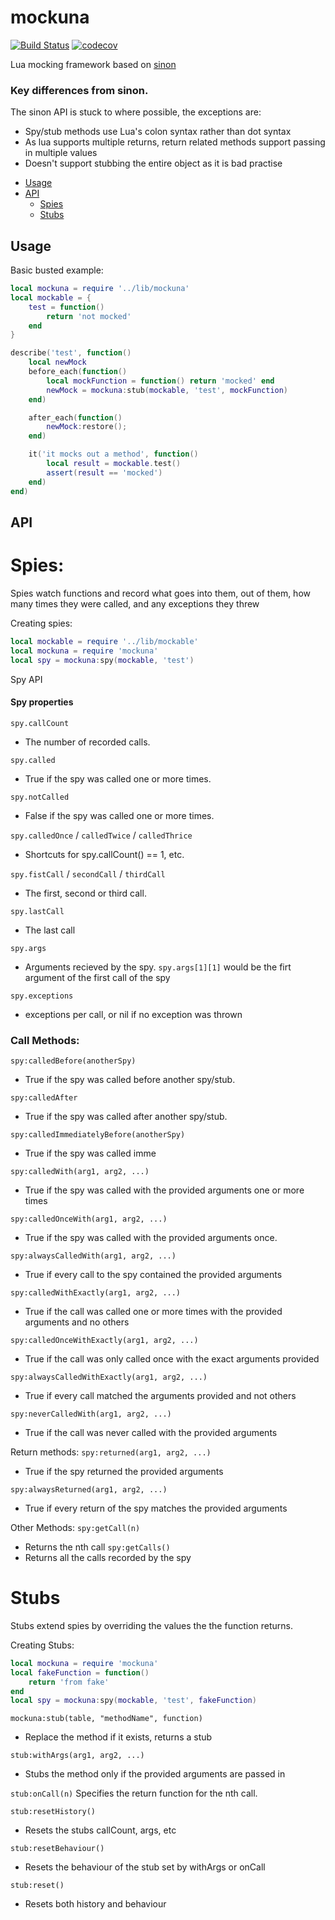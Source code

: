 # mockuna
[![Build Status](https://travis-ci.org/kraftman/mockuna.svg?branch=master)](https://travis-ci.org/kraftman/mokuna) [![codecov](https://codecov.io/gh/kraftman/mockuna/branch/master/graph/badge.svg)](https://codecov.io/gh/kraftman/mockuna)

Lua mocking framework based on [sinon](http://sinonjs.org/)

### Key differences from sinon.
The sinon API is stuck to where possible, the exceptions are:
- Spy/stub methods use Lua's colon syntax rather than dot syntax
- As lua supports multiple returns, return related methods support passing in multiple values
- Doesn't support stubbing the entire object as it is bad practise

<!--ts-->
   * [Usage](#usage)
   * [API](#api)
      * [Spies](#spies)
      * [Stubs](#stubs)
<!--te-->

## Usage
Basic busted example:

```lua
local mockuna = require '../lib/mockuna'
local mockable = {
    test = function()
        return 'not mocked'
    end
}

describe('test', function()
    local newMock
    before_each(function()
        local mockFunction = function() return 'mocked' end
        newMock = mockuna:stub(mockable, 'test', mockFunction)
    end)

    after_each(function()
        newMock:restore();
    end)

    it('it mocks out a method', function()
        local result = mockable.test()
        assert(result == 'mocked')
    end)
end)

```

## API

Spies:
======

Spies watch functions and record what goes into them, out of them, 
how many times they were called, and any exceptions they threw

Creating spies:

```lua
local mockable = require '../lib/mockable'
local mockuna = require 'mockuna'
local spy = mockuna:spy(mockable, 'test')
```

Spy API

#### Spy properties

`spy.callCount`
- The number of recorded calls.

`spy.called`
- True if the spy was called one or more times.

`spy.notCalled`
- False if the spy was called one or more times.

`spy.calledOnce` / `calledTwice` / `calledThrice`
- Shortcuts for spy.callCount() == 1, etc.

`spy.fistCall` / `secondCall` / `thirdCall`
- The first, second or third call.

`spy.lastCall`
- The last call

`spy.args`
- Arguments recieved by the spy. `spy.args[1][1]` would be the firt argument of the first call of the spy

`spy.exceptions`
- exceptions per call, or nil if no exception was thrown

### Call Methods:

`spy:calledBefore(anotherSpy)`
- True if the spy was called before another spy/stub.

`spy:calledAfter`
- True if the spy was called after another spy/stub.

`spy:calledImmediatelyBefore(anotherSpy)`
- True if the spy was called imme

`spy:calledWith(arg1, arg2, ...)`
- True if the spy was called with the provided arguments one or more times

`spy:calledOnceWith(arg1, arg2, ...)`
- True if the spy was called with the provided arguments once.

`spy:alwaysCalledWith(arg1, arg2, ...)`
- True if every call to the spy contained the provided arguments

`spy:calledWithExactly(arg1, arg2, ...)`
- True if the call was called one or more times with the provided arguments and no others

`spy:calledOnceWithExactly(arg1, arg2, ...)`
- True if the call was only called once with the exact arguments provided

`spy:alwaysCalledWithExactly(arg1, arg2, ...)`
- True if every call matched the arguments provided and not others

`spy:neverCalledWith(arg1, arg2, ...)`
- True if the call was never called with the provided arguments

Return methods:
`spy:returned(arg1, arg2, ...)`
- True if the spy returned the provided arguments

`spy:alwaysReturned(arg1, arg2, ...)`
- True if every return of the spy matches the provided arguments

Other Methods:
`spy:getCall(n)`
- Returns the nth call
`spy:getCalls()`
- Returns all the calls recorded by the spy


Stubs
=====

Stubs extend spies by overriding the values the the function returns.

Creating Stubs:

```lua
local mockuna = require 'mockuna'
local fakeFunction = function()
    return 'from fake'
end
local spy = mockuna:spy(mockable, 'test', fakeFunction)
```

`mockuna:stub(table, "methodName", function)`
- Replace the method if it exists, returns a stub

`stub:withArgs(arg1, arg2, ...)`
- Stubs the method only if the provided arguments are passed in

`stub:onCall(n)`
Specifies the return function for the nth call.

`stub:resetHistory()`
- Resets the stubs callCount, args, etc

`stub:resetBehaviour()`
- Resets the behaviour of the stub set by withArgs or onCall

`stub:reset()`
- Resets both history and behaviour
